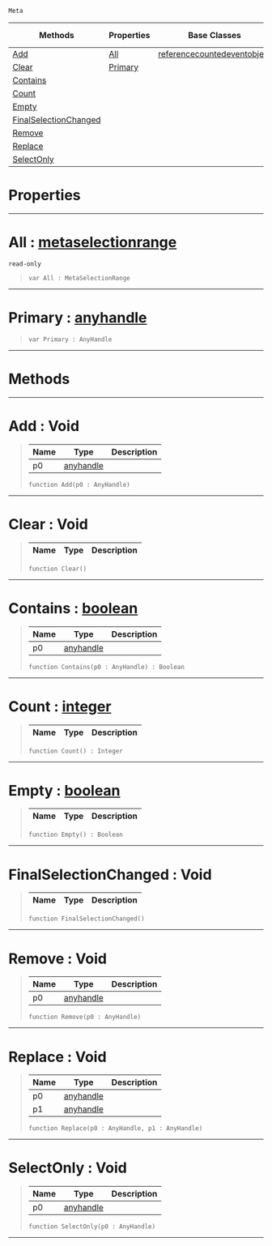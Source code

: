  `Meta`

|Methods|Properties|Base Classes|Derived Classes|
|---|---|---|---|
|[ Add](https://github.com/dragonCASTjosh/PlasmaDocs/blob/master/code_reference/class_reference/metaselection.markdown#add-void)|[ All](https://github.com/dragonCASTjosh/PlasmaDocs/blob/master/code_reference/class_reference/metaselection.markdown#all-plasma-engine-document)|[referencecountedeventobject](https://github.com/dragonCASTjosh/PlasmaDocs/blob/master/code_reference/class_reference/referencecountedeventobject.markdown)| |
|[ Clear](https://github.com/dragonCASTjosh/PlasmaDocs/blob/master/code_reference/class_reference/metaselection.markdown#clear-void)|[ Primary](https://github.com/dragonCASTjosh/PlasmaDocs/blob/master/code_reference/class_reference/metaselection.markdown#primary-plasma-engine-docu)| | |
|[ Contains](https://github.com/dragonCASTjosh/PlasmaDocs/blob/master/code_reference/class_reference/metaselection.markdown#contains-plasma-engine-doc)| | | |
|[ Count](https://github.com/dragonCASTjosh/PlasmaDocs/blob/master/code_reference/class_reference/metaselection.markdown#count-plasma-engine-docume)| | | |
|[ Empty](https://github.com/dragonCASTjosh/PlasmaDocs/blob/master/code_reference/class_reference/metaselection.markdown#empty-plasma-engine-docume)| | | |
|[ FinalSelectionChanged](https://github.com/dragonCASTjosh/PlasmaDocs/blob/master/code_reference/class_reference/metaselection.markdown#finalselectionchanged-vo)| | | |
|[ Remove](https://github.com/dragonCASTjosh/PlasmaDocs/blob/master/code_reference/class_reference/metaselection.markdown#remove-void)| | | |
|[ Replace](https://github.com/dragonCASTjosh/PlasmaDocs/blob/master/code_reference/class_reference/metaselection.markdown#replace-void)| | | |
|[ SelectOnly](https://github.com/dragonCASTjosh/PlasmaDocs/blob/master/code_reference/class_reference/metaselection.markdown#selectonly-void)| | | |


 #  Properties


---  
 #  All : [metaselectionrange](https://github.com/dragonCASTjosh/PlasmaDocs/blob/master/code_reference/class_reference/metaselectionrange.markdown)

 `read-only`

> 
> ``` lang=cpp, name=Lightning
> var All : MetaSelectionRange


---  
 #  Primary : [anyhandle](https://github.com/dragonCASTjosh/PlasmaDocs/blob/master/code_reference/lightning_base_types/anyhandle.markdown)

> 
> ``` lang=cpp, name=Lightning
> var Primary : AnyHandle


---  
 #  Methods


---  
 #  Add : Void

> 
> |Name|Type|Description|
> |---|---|---|
> |p0|[anyhandle](https://github.com/dragonCASTjosh/PlasmaDocs/blob/master/code_reference/lightning_base_types/anyhandle.markdown)| |
> ``` lang=cpp, name=Lightning
> function Add(p0 : AnyHandle)
> ``` 


---  
 #  Clear : Void

> 
> |Name|Type|Description|
> |---|---|---|
> ``` lang=cpp, name=Lightning
> function Clear()
> ``` 


---  
 #  Contains : [boolean](https://github.com/dragonCASTjosh/PlasmaDocs/blob/master/code_reference/lightning_base_types/boolean.markdown)

> 
> |Name|Type|Description|
> |---|---|---|
> |p0|[anyhandle](https://github.com/dragonCASTjosh/PlasmaDocs/blob/master/code_reference/lightning_base_types/anyhandle.markdown)| |
> ``` lang=cpp, name=Lightning
> function Contains(p0 : AnyHandle) : Boolean
> ``` 


---  
 #  Count : [integer](https://github.com/dragonCASTjosh/PlasmaDocs/blob/master/code_reference/lightning_base_types/integer.markdown)

> 
> |Name|Type|Description|
> |---|---|---|
> ``` lang=cpp, name=Lightning
> function Count() : Integer
> ``` 


---  
 #  Empty : [boolean](https://github.com/dragonCASTjosh/PlasmaDocs/blob/master/code_reference/lightning_base_types/boolean.markdown)

> 
> |Name|Type|Description|
> |---|---|---|
> ``` lang=cpp, name=Lightning
> function Empty() : Boolean
> ``` 


---  
 #  FinalSelectionChanged : Void

> 
> |Name|Type|Description|
> |---|---|---|
> ``` lang=cpp, name=Lightning
> function FinalSelectionChanged()
> ``` 


---  
 #  Remove : Void

> 
> |Name|Type|Description|
> |---|---|---|
> |p0|[anyhandle](https://github.com/dragonCASTjosh/PlasmaDocs/blob/master/code_reference/lightning_base_types/anyhandle.markdown)| |
> ``` lang=cpp, name=Lightning
> function Remove(p0 : AnyHandle)
> ``` 


---  
 #  Replace : Void

> 
> |Name|Type|Description|
> |---|---|---|
> |p0|[anyhandle](https://github.com/dragonCASTjosh/PlasmaDocs/blob/master/code_reference/lightning_base_types/anyhandle.markdown)| |
> |p1|[anyhandle](https://github.com/dragonCASTjosh/PlasmaDocs/blob/master/code_reference/lightning_base_types/anyhandle.markdown)| |
> ``` lang=cpp, name=Lightning
> function Replace(p0 : AnyHandle, p1 : AnyHandle)
> ``` 


---  
 #  SelectOnly : Void

> 
> |Name|Type|Description|
> |---|---|---|
> |p0|[anyhandle](https://github.com/dragonCASTjosh/PlasmaDocs/blob/master/code_reference/lightning_base_types/anyhandle.markdown)| |
> ``` lang=cpp, name=Lightning
> function SelectOnly(p0 : AnyHandle)
> ``` 


---  
 

 